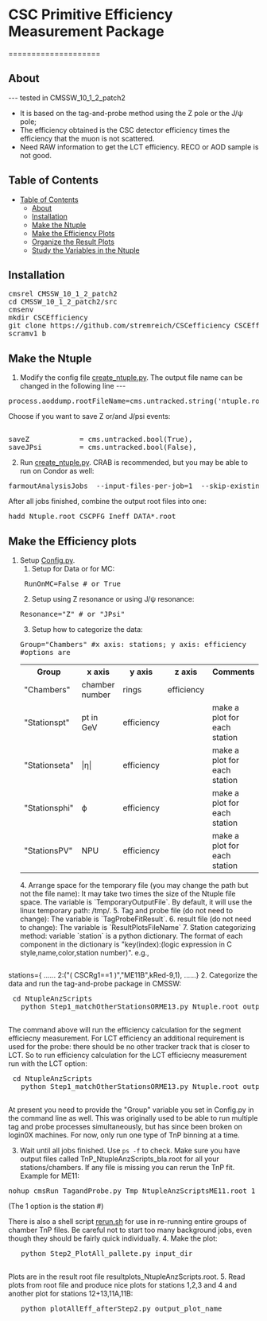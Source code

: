 # CSC Primitive Efficiency Measurement Package
====================

## About
--- tested in CMSSW_10_1_2_patch2
* It is based on the tag-and-probe method using the Z pole or the J/ψ pole;
* The efficiency obtained is the CSC detector efficiency times the efficiency that the muon is not scattered.
* Need RAW information to get the LCT efficiency. RECO or AOD sample is not good.

## Table of Contents
- [Table of Contents](#table-of-contents)
    - [About](#about)
    - [Installation](#installation)
    - [Make the Ntuple](#make-the-ntuple)
    - [Make the Efficiency Plots](#make-the-efficiency-plots)
    - [Organize the Result Plots](#organize-the-result-plots)
    - [Study the Variables in the Ntuple](#study-the-variables-in-the-ntuple)
   
## Installation
<pre>
cmsrel CMSSW_10_1_2_patch2
cd CMSSW_10_1_2_patch2/src
cmsenv
mkdir CSCEfficiency
git clone https://github.com/stremreich/CSCefficiency CSCEfficiency
scramv1 b
</pre>

## Make the Ntuple
1. Modify the config file [create_ntuple.py](CSCEfficiency/create_ntuple.py). 
The output file name can be changed in the following line ---
<pre>
process.aoddump.rootFileName=cms.untracked.string('ntuple.root')
</pre>

Choose if you want to save Z or/and J/psi events: 
<pre>                               
saveZ            = cms.untracked.bool(True),
saveJPsi         = cms.untracked.bool(False),
</pre>

2. Run [create_ntuple.py](CSCEfficiency/create_ntuple.py). CRAB is recommended, but you may be able to run on Condor as well:
<pre>
farmoutAnalysisJobs  --input-files-per-job=1  --skip-existing-output CSCeff_job $CMSSW_BASE $CMSSW_BASE/src/CSCEfficiency/create_ntuple.py --input-file-list=$CMSSW_BASE/src/CSCEfficiency/[list_of_file_names] 'inputFiles=$inputFileNames' 'outputFile=$outputFileName' --assume-input-files-exist --vsize-limit=7000
</pre>

After all jobs finished, combine the output root files into one:
<pre>
hadd Ntuple.root CSCPFG_Ineff_DATA*.root
</pre>

## Make the Efficiency plots
1. Setup  [Config.py](CSCEfficiency/NtupleAnzScripts/Config.py).
   1. Setup for Data or for MC:
   <pre>
    RunOnMC=False # or True
   </pre>
   2. Setup using Z resonance or using J/ψ resonance:
   <pre>
   Resonance="Z" # or "JPsi"
   </pre>
   3. Setup how to categorize the data:
   <pre>
   Group="Chambers" #x axis: stations; y axis: efficiency
   #options are
   </pre>
   <table style="width:100%"  align="center">
    <tr>
      <th> Group </th><th> x axis </th><th>y axis</th><th>z axis</th><th> Comments</th>
    </tr>
    <!--<tr>
      <td>"Stations"</td><td>stations</td><td>efficiency</td><td></td>
    </tr>-->
    <tr>
      <td>"Chambers"</td><td>chamber number</td><td>rings</td><td>efficiency</td>
    </tr>
    <tr>
      <td>"Stationspt"</td><td>pt in GeV</td><td>efficiency</td><td></td><td>make a plot for each station</td>
    </tr>
    <tr>
      <td>"Stationseta"</td><td>|η|</td><td>efficiency</td><td></td><td>make a plot for each station</td>
    </tr>
    <tr>
      <td>"Stationsphi"</td><td>ϕ</td><td>efficiency</td><td></td><td>make a plot for each station</td>
    </tr>
    <tr>
      <td>"StationsPV"</td><td>NPU</td><td>efficiency</td><td></td><td>make a plot for each station</td>
    </tr>
    <!--<tr>
      <td>"pt","eta", or "phi"</td><td>pt,|η|,ϕ</td><td>efficiency</td><td></td><td>make one plot for all stations, not tested yet</td>
    </tr>-->
   </table> 
   4. Arrange space for the temporary file (you may change the path but not the file name): 
      It may take two times the size of the Ntuple file space. The variable is `TemporaryOutputFile`. By default, it will use the linux         temporary path: /tmp/.
   5. Tag and probe file (do not need to change): The variable is `TagProbeFitResult`.
   6. result file (do not need to change): The variable is `ResultPlotsFileName`
   7. Station categorizing method: variable `station` is a python dictionary. The format of each component in the dictionary is "key(index):(logic expression in C style,name,color,station number)". e.g.,
   <pre>
stations={
    ......
    2:("( CSCRg1==1 )","ME11B",kRed-9,1),
    ......}
   </pre>
2. Categorize the data and run the tag-and-probe package in CMSSW:
   <pre> cd NtupleAnzScripts
   python Step1_matchOtherStationsORME13.py Ntuple.root output_dir group_var
   </pre>
   The command above will run the efficiency calculation for the segment efficiecny measurement. For LCT efficiency an additional requirement is used for the probe: there should be no other tracker track that is closer to LCT. So to run efficiency calculation for the LCT efficiecny measurement run with the LCT option:
   <pre> cd NtupleAnzScripts
   python Step1_matchOtherStationsORME13.py Ntuple.root output_dir LCT group_var
   </pre>
   At present you need to provide the "Group" variable you set in Config.py in the command line as well. This was originally used to be able to run multiple tag and probe processes simultaneously, but has since been broken on login0X machines. For now, only run one type of TnP binning at a time.
   
3. Wait until all jobs finished. Use `ps -f` to check. Make sure you have output files called TnP_NtupleAnzScripts_bla.root for all your stations/chambers. If any file is missing you can rerun the TnP fit. Example for ME11: 
<pre>
nohup cmsRun TagandProbe.py Tmp_NtupleAnzScriptsME11.root 1 &
</pre>
(The 1 option is the station #)

There is also a shell script [rerun.sh](CSCEfficiency/NtupleAnzScripts/rerun.sh) for use in re-running entire groups of chamber TnP files. Be careful not to start too many background jobs, even though they should be fairly quick individually.
4. Make the plot:
   <pre>
   python Step2_PlotAll_pallete.py input_dir 
   </pre>
   Plots are in the result root file resultplots_NtupleAnzScripts.root.
5. Read plots from root file and produce nice plots for stations 1,2,3 and 4 and another plot for stations 12+13,11A,11B:
   <pre>
   python plotAllEff_afterStep2.py output_plot_name
   </pre>
   
   <!--
   Advanced Usage of [Step2_PlotAll.py](NtupleAnzScripts/Step2_PlotAll.py):
   <pre> python Step2_PlotAll.py arg1 arg2 </pre>
   * arg1 is the name of the directory that stores the TagandProbe result files;
   * arg2 is the postfix of the root TDirectory name in the TagandProbe result root file, for lct, the TDirectory name is "lct_effV"+arg2 and for segment, the TDirectory name is "seg_effV"+arg2. Moreover, arg2 can also be specified as "bkg" or "sig" for background and signal modeling;
   * Example1(plot default efficiencies): python Step2_PlotAll.py
   * Example2(for systematic -- bkg modeling): python Step2_PlotAll.py . bkg
   * Example3(for systematic -- sig modeling): python Step2_PlotAll.py . sig
   * Example4(MCTruth): python Step2_PlotAll.py ~/home/xxxxx/ mc
-->
<!--
## Organize the Result Plots
To combine the data and MC results into one plot, one can use [DATAMCPlot.py](NtupleAnzScripts/DATAMCPlot.py). It oragnizes the plots made by [Step2_PlotAll.py](NtupleAnzScripts/Step2_PlotAll.py). The usage is
<pre>
python DATAMCPlot.py datafile mcfile plotname
</pre>
* datafile is the result root file from data;
* mcfile is the result root file from simulation. If the keyword `MCTruth` appears in the file name, the simulation couting efficiency for real muons will be plotted. In that case, the plotname will be changed to plotname+"_MCTruth" automatically in the script. So one should still use the same plotname while calculating MCTruth.
* plotname is the name of the plot saved in the result root file, e.g. "ME12+13seg_effV" for segment efficiency or "ME12+13lct_effV" for lct efficiency.

I suggest to put the datafile and the mcfile in different directories. This script will use the  [Config.py](NtupleAnzScripts/Config.py) in the datafile directory. If no Config.py or no \__init\__.py is found in the datafile directory, it will use the Config.py in the current directory.
-->

<!--
## Study the Variables in the Ntuple
This part is only for **experts** who want to find out a problem or know more. Here only list a breif discription for each script because **experts** are able to read the python script themselves. With the following python scipts, one can study the variables and their correlations in the Ntuple, e.g., the distance between the track and the LCT/segment.
* [MatchStudy.py](NtupleAnzScripts/ExpertsOnly/MatchStudy.py) can be used to study the variables in category of stations. While using this, the `Group` should be set to "Stations" in [Config.py](NtupleAnzScripts/Config.py).
* [MatchStudy_Chamber.py](NtupleAnzScripts/ExpertsOnly/MatchStudy_Chamber.py) can be used to study the variables in category of chambers. While using this, the `Group` should be set to "Chambers" in [Config.py](NtupleAnzScripts/Config.py).
* [RateStudy.py](NtupleAnzScripts/ExpertsOnly/RateStudy.py) can be used to study the simulation truth counting efficiency versus any variables in the Ntuple. The purpose is to find out the correlations between the efficiency and variables in the Ntuple.
* [Systematic1D.py](NtupleAnzScripts/ExpertsOnly/Systematic1D.py) is to calculate the systematic uncertainties from different sources and get the final results with both systematic and statistic uncertainties. The input files are the plots made by [Step2_PlotAll.py](NtupleAnzScripts/Step2_PlotAll.py). See "the advanced usage" of [Step2_PlotAll.py](NtupleAnzScripts/Step2_PlotAll.py):
-->


